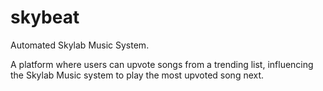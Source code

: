 # skybeat

Automated Skylab Music System.

A platform where users can upvote songs from a trending list, influencing the Skylab Music system to play the most upvoted song next.

